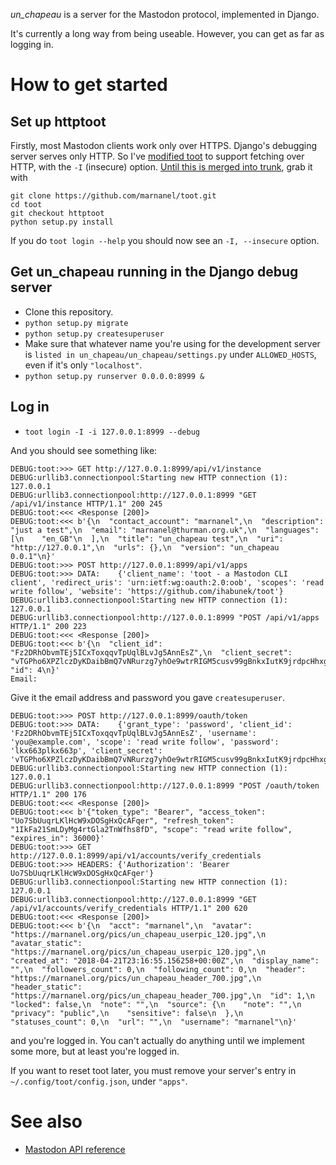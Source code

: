 *un_chapeau* is a server for the Mastodon protocol, implemented in Django.

It's currently a long way from being useable. However, you can get as far as logging in.

How to get started
==================

Set up httptoot
---------------
Firstly, most Mastodon clients work only over HTTPS. Django's debugging server serves only HTTP. So I've
[modified toot](https://github.com/marnanel/toot/tree/httptoot)
to support fetching over HTTP, with the `-I` (insecure) option.
[Until this is merged into trunk](https://github.com/ihabunek/toot/issues/56), grab it with

```shell
git clone https://github.com/marnanel/toot.git
cd toot
git checkout httptoot
python setup.py install
```

If you do `toot login --help` you should now see an `-I, --insecure` option.

Get un_chapeau running in the Django debug server
-------------------------------------------------

* Clone this repository.
* `python setup.py migrate`
* `python setup.py createsuperuser`
* Make sure that whatever name you're using for the development server is ```listed in un_chapeau/un_chapeau/settings.py```
  under ```ALLOWED_HOSTS```, even if it's only ```"localhost"```.
* `python setup.py runserver 0.0.0.0:8999 &`

Log in
------

* `toot login -I -i 127.0.0.1:8999 --debug`

And you should see something like:
```
DEBUG:toot:>>> GET http://127.0.0.1:8999/api/v1/instance
DEBUG:urllib3.connectionpool:Starting new HTTP connection (1): 127.0.0.1
DEBUG:urllib3.connectionpool:http://127.0.0.1:8999 "GET /api/v1/instance HTTP/1.1" 200 245
DEBUG:toot:<<< <Response [200]>
DEBUG:toot:<<< b'{\n  "contact_account": "marnanel",\n  "description": "just a test",\n  "email": "marnanel@thurman.org.uk",\n  "languages": [\n    "en_GB"\n  ],\n  "title": "un_chapeau test",\n  "uri": "http://127.0.0.1",\n  "urls": {},\n  "version": "un_chapeau 0.0.1"\n}'
DEBUG:toot:>>> POST http://127.0.0.1:8999/api/v1/apps
DEBUG:toot:>>> DATA:    {'client_name': 'toot - a Mastodon CLI client', 'redirect_uris': 'urn:ietf:wg:oauth:2.0:oob', 'scopes': 'read write follow', 'website': 'https://github.com/ihabunek/toot'}
DEBUG:urllib3.connectionpool:Starting new HTTP connection (1): 127.0.0.1
DEBUG:urllib3.connectionpool:http://127.0.0.1:8999 "POST /api/v1/apps HTTP/1.1" 200 223
DEBUG:toot:<<< <Response [200]>
DEBUG:toot:<<< b'{\n  "client_id": "Fz2DRhObvmTEj5ICxToxqqvTpUqlBLvJg5AnnEsZ",\n  "client_secret": "vTGPho6XPZlczDyKDaibBmQ7vNRurzg7yhOe9wtrRIGM5cusv99gBnkxIutK9jrdpcHhxgvT4F8dRVNknYamsVN830orTe2ZAnf4ZyGTMTKeMgigBB9NTOeI8W32vKRC",\n  "id": 4\n}'
Email:
```

Give it the email address and password you gave ```createsuperuser```.

```
DEBUG:toot:>>> POST http://127.0.0.1:8999/oauth/token
DEBUG:toot:>>> DATA:    {'grant_type': 'password', 'client_id': 'Fz2DRhObvmTEj5ICxToxqqvTpUqlBLvJg5AnnEsZ', 'username': 'you@example.com', 'scope': 'read write follow', 'password': 'lkx663plkx663p', 'client_secret': 'vTGPho6XPZlczDyKDaibBmQ7vNRurzg7yhOe9wtrRIGM5cusv99gBnkxIutK9jrdpcHhxgvT4F8dRVNknYamsVN830orTe2ZAnf4ZyGTMTKeMgigBB9NTOeI8W32vKRC'}
DEBUG:urllib3.connectionpool:Starting new HTTP connection (1): 127.0.0.1
DEBUG:urllib3.connectionpool:http://127.0.0.1:8999 "POST /oauth/token HTTP/1.1" 200 176
DEBUG:toot:<<< <Response [200]>
DEBUG:toot:<<< b'{"token_type": "Bearer", "access_token": "Uo7SbUuqrLKlHcW9xDOSgHxQcAFqer", "refresh_token": "1IkFa21SmLDyMg4rtGla2TnWfhs8fD", "scope": "read write follow", "expires_in": 36000}'
DEBUG:toot:>>> GET http://127.0.0.1:8999/api/v1/accounts/verify_credentials
DEBUG:toot:>>> HEADERS: {'Authorization': 'Bearer Uo7SbUuqrLKlHcW9xDOSgHxQcAFqer'}
DEBUG:urllib3.connectionpool:Starting new HTTP connection (1): 127.0.0.1
DEBUG:urllib3.connectionpool:http://127.0.0.1:8999 "GET /api/v1/accounts/verify_credentials HTTP/1.1" 200 620
DEBUG:toot:<<< <Response [200]>
DEBUG:toot:<<< b'{\n  "acct": "marnanel",\n  "avatar": "https://marnanel.org/pics/un_chapeau_userpic_120.jpg",\n  "avatar_static": "https://marnanel.org/pics/un_chapeau_userpic_120.jpg",\n  "created_at": "2018-04-21T23:16:55.156258+00:00Z",\n  "display_name": "",\n  "followers_count": 0,\n  "following_count": 0,\n  "header": "https://marnanel.org/pics/un_chapeau_header_700.jpg",\n  "header_static": "https://marnanel.org/pics/un_chapeau_header_700.jpg",\n  "id": 1,\n  "locked": false,\n  "note": "",\n  "source": {\n    "note": "",\n    "privacy": "public",\n    "sensitive": false\n  },\n  "statuses_count": 0,\n  "url": "",\n  "username": "marnanel"\n}'
```

and you're logged in. You can't actually do anything until we implement some more, but at least you're logged in.

If you want to reset toot later, you must remove your server's entry in ```~/.config/toot/config.json```, under ```"apps"```.

See also
========

* [Mastodon API reference](https://github.com/tootsuite/documentation/blob/master/Using-the-API/API.md#account)

